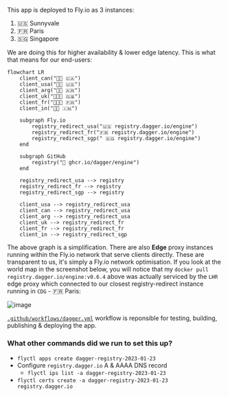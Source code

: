 This app is deployed to Fly.io as 3 instances:

1. 🇺🇸 Sunnyvale
2. 🇫🇷 Paris
3. 🇸🇬 Singapore

We are doing this for higher availability & lower edge latency. This is what
that means for our end-users:

```mermaid
flowchart LR
    client_can("👩🏽 🇨🇦")
    client_usa("🧔🏻 🇺🇸")
    client_arg("👶🏻 🇦🇷")
    client_uk("👨🏻‍🦰 🇬🇧")
    client_fr("👨🏻‍💻 🇫🇷")
    client_in("👨🏾 🇮🇳")
    
    subgraph Fly.io
        registry_redirect_usa("🇺🇸 registry.dagger.io/engine")
        registry_redirect_fr("🇫🇷 registry.dagger.io/engine")
        registry_redirect_sgp(" 🇸🇬 registry.dagger.io/engine")
    end

    subgraph GitHub
        registry("🐙 ghcr.io/dagger/engine")
    end

    registry_redirect_usa --> registry
    registry_redirect_fr --> registry
    registry_redirect_sgp --> registry

    client_usa --> registry_redirect_usa
    client_can --> registry_redirect_usa
    client_arg --> registry_redirect_usa
    client_uk --> registry_redirect_fr
    client_fr --> registry_redirect_fr
    client_in --> registry_redirect_sgp
```

The above graph is a simplification. There are also **Edge** proxy instances
running within the Fly.io network that serve clients directly. These are
transparent to us, it's simply a Fly.io network optimisation. If you look at
the world map in the screenshot below, you will notice that my `docker pull
registry.dagger.io/engine:v0.6.4` above was actually serviced by the `LHR` edge
proxy which connected to our closest registry-redirect instance running in
`CDG` - 🇫🇷 Paris:

![image](https://user-images.githubusercontent.com/3342/214382839-2a56410d-74e2-493a-9eff-25ad9c595b99.png)

[`.github/workflows/dagger.yml`](.github/workflows/dagger.yml) workflow is
reponsible for testing, building, publishing & deploying the app.

### What other commands did we run to set this up?

- `flyctl apps create dagger-registry-2023-01-23`
- Configure `registry.dagger.io` A & AAAA DNS record
    - `flyctl ips list -a dagger-registry-2023-01-23`
- `flyctl certs create -a dagger-registry-2023-01-23 registry.dagger.io`
